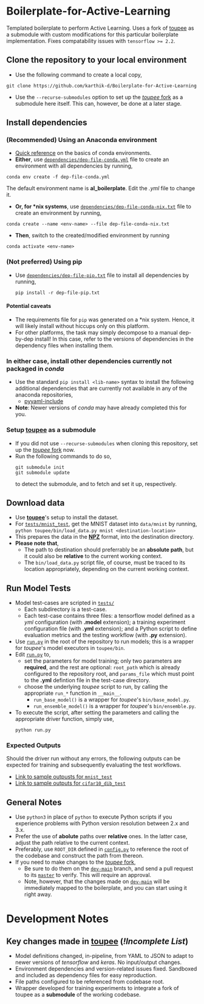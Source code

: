 # Boilerplate-for-Active-Learning

Templated boilerplate to perform Active Learning. Uses a fork of [toupee](https://github.com/nitbix/toupee) as a submodule with custom modifications for this particular boilerplate implementation. Fixes compatability issues with `tensorflow >= 2.2`.


## Clone the repository to your local environment

- Use the following command to create a local copy,   
```
git clone https://github.com/karthik-d/Boilerplate-for-Active-Learning
```

- Use the `--recurse-submodules` option to set up the [*toupee* fork](https://github.com/karthik-d/toupee-refbase) as a submodule here itself. This can, however, be done at a later stage.

## Install dependencies

### **(Recommended)** Using an Anaconda environment
- [Quick reference](https://conda.io/projects/conda/en/latest/user-guide/tasks/manage-environments.html#creating-an-environment-from-an-environment-yml-file) on the basics of conda environments.
- **Either**, use [`dependencies/dep-file-conda.yml`](./dependencies/dep-file-conda.yml) file to create an environment with all dependencies by running,   
```
conda env create -f dep-file-conda.yml
```   
The default environment name is **al_boilerplate**. Edit the *.yml* file to change it.

- **Or, for \*nix systems**, use [`dependencies/dep-file-conda-nix.txt`](./dependencies/dep-file-conda-nix.txt) file to create an environment by running,   
```
conda create --name <env-name> --file dep-file-conda-nix.txt
```  

- **Then**, switch to the created/modified environment by running   
```
conda activate <env-name>
```

### **(Not preferred)** Using pip
- Use [`dependencies/dep-file-pip.txt`](./dependencies/dep-file-pip.txt) file to install all dependencies by running,      
  ```
  pip install -r dep-file-pip.txt
  ```

#### Potential caveats
- The requirements file for `pip` was generated on a *nix system. Hence, it will likely install without hiccups only on this platform.
- For other platforms, the task may simply decompose to a manual dep-by-dep install! In this case, refer to the versions of dependencies in the dependency files when installing them.
  
### **In either case**, install other dependencies currently not packaged in *conda*
- Use the standard `pip install <lib-name>` syntax to install the following additional dependencies that are currently not available in any of the anaconda repositories,
  - [pyyaml-include](https://pypi.org/project/pyyaml-include/)
- **Note**: Newer versions of *conda* may have already completed this for you.
  
### Setup [**toupee**](https://github.com/nitbix/toupee) as a submodule
- If you did not use `--recurse-submodules` when cloning this repository, set up the [*toupee* fork](https://github.com/karthik-d/toupee-refbase) now.
- Run the following commands to do so,
  ```
  git submodule init     
  git submodule update   
  ```
  to detect the submodule, and to fetch and set it up, respectively.

## Download data
- Use [**toupee**](https://github.com/nitbix/toupee)'s setup to install the dataset.
- For [`tests/mnist_test`](./tests/mnist_test), get the MNIST dataset into `data/mnist` by running,   
  `python toupee/bin/load_data.py mnist <destination-location>`
- This prepares the data in the [**NPZ**](https://imageio.readthedocs.io/en/v2.6.1/format_npz.html) format, into the destination directory.
- **Please note that**,
  - The path to destination should preferrably be an **absolute path**, but it could also be **relative** to the current working context.
  - The `bin/load_data.py` script file, of course, must be traced to its location appropriately, depending on the current working context.

## Run Model Tests
- Model test-cases are scripted in [`tests/`](./tests)
  - Each subdirectory is a test-case.
  - Each test-case contains three files: a tensorflow model defined as a *yml* configuration (with **.model** extension); a training experiment configuration file (with **.yml** extension); and a Python script to define evaluation metrics and the testing workflow (with **.py** extension). 
- Use [`run.py`](./run.py) in the root of the repository to run models; this is a wrapper for *toupee*'s model executors in `toupee/bin`.
- Edit [`run.py`](./run.py) to,
  - set the parameters for model training; only two parameters are **required**, and the rest are optional: `root_path` which is already configured to the repository root, and `params_file` which must point to the **.yml** defintion file in the test-case directory.
  - choose the underlying *toupee* script to run, by calling the appropriate `run_*` function in `__main__`. 
    - `run_base_model()` is a wrapper for *toupee*'s `bin/base_model.py`.
    - `run_ensemble_model()` is a wrapper for *toupee*'s `bin/ensemble.py`.
- To execute the script, after setting the parameters and calling the appropriate driver function, simply use,
  ```
  python run.py
  ```
  
### Expected Outputs

Should the driver run without any errors, the following outputs can be expected for training and subsequently evaluating the test workflows.

- [Link to sample outpusts for `mnist_test`](./docs/outputs_mnist-test)
- [Link to sample outputs for `cifar10_dib_test`](./docs/outputs_cifar10_dib_test)

## General Notes

- Use `python3` in place of `python` to execute Python scripts if you experience problems with Python version resolution between 2.x and 3.x.
- Prefer the use of **abolute** paths over **relative** ones. In the latter case, adjust the path relative to the current context.
- Preferably, use `ROOT_DIR` defined in [`config.py`](./config.py) to reference the root of the codebase and construct the path from thereon.
- If you need to make changes to the [*toupee* fork](https://github.com/karthik-d/toupee-refbase),
  - Be sure to do them on the [`dev-main`](https://github.com/karthik-d/toupee-refbase/tree/dev-main) branch, and send a pull request to its [`master`](https://github.com/karthik-d/toupee-refbase/tree/master) to verify. This will require an approval.
  - Note, however, that the changes made on [`dev-main`](https://github.com/karthik-d/toupee-refbase/tree/dev-main) will be immediately mapped to the boilerplate, and you can start using it right away.


# Development Notes

## Key changes made in [toupee](https://github.com/nitbix/toupee) (*!Incomplete List*)
- Model definitions changed, in-pipeline, from YAML to JSON to adapt to newer versions of *tensorflow* and *keras*. No input/output changes.
- Environment dependencies and version-related issues fixed. Sandboxed and included as dependency files for easy reproduction.
- File paths configured to be referenced from codebase root.
- Wrapper developed for training experiments to integrate a fork of toupee as a **submodule** of the working codebase.
